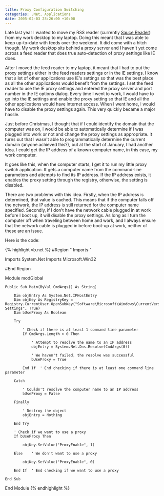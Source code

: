 ```yaml
---
title: Proxy Configuration Switching
categories: .Net, Applications
date: 2005-02-03 23:26:00 +10:00
---
```


Late last year I wanted to move my RSS reader (currently [Sauce Reader][0]) from my work desktop to my laptop. Doing this meant that I was able to keep up-to-date with feeds over the weekend. It did come with a hitch though. My work desktop sits behind a proxy server and I haven't yet come across a feed reader that does true auto-detection of proxy settings like IE does. 

After I moved the feed reader to my laptop, it meant that I had to put the proxy settings either in the feed readers settings or in the IE settings. I know that a lot of other applications use IE's settings so that was the best place as all the other applications would benefit from the settings. I set the feed reader to use the IE proxy settings and entered the proxy server and port number in the IE options dialog. Every time I went to work, I would have to go into the IE settings and enable the proxy setting so that IE and all the other applications would have Internet access. When I went home, I would have to disable the proxy settings again. This very quickly became a major hassle. 

Just before Christmas, I thought that if I could identify the domain that the computer was on, I would be able to automatically determine if I was plugged into work or not and change the proxy settings as appropriate. It turns out that I wasn't able to programmatically determine the current domain (anyone achieved this?), but at the start of January, I had another idea. I could get the IP address of a known computer name, in this case, my work computer.

<!--more-->

It goes like this, when the computer starts, I get it to run my little proxy switch application. It gets a computer name from the command-line parameters and attempts to find its IP address. If the IP address exists, it enables the proxy setting through the registry, otherwise, the setting is disabled. 

There are two problems with this idea. Firstly, when the IP address is determined, that value is cached. This means that if the computer falls off the network, the IP address is still returned for the computer name specified. Secondly, if I don't have the network cable plugged in at work before I boot up, it will disable the proxy settings. As long as I turn the computer off when traveling between home and work, and I always ensure that the network cable is plugged in before boot-up at work, neither of these are an issue.

Here is the code:

{% highlight vb.net %}
#Region " Imports "
     
Imports System.Net
Imports Microsoft.Win32
     
#End Region
     
Module modGlobal
     
    Public Sub Main(ByVal CmdArgs() As String)
     
        Dim objEntry As System.Net.IPHostEntry
        Dim objKey As RegistryKey = Registry.CurrentUser.OpenSubKey("Software\Microsoft\Windows\CurrentVersion\Internet Settings", True)
        Dim bUseProxy As Boolean
     
        Try
     
            ' Check if there is at least 1 command line parameter
            If CmdArgs.Length > 0 Then
     
                ' Attempt to resolve the name to an IP address
                objEntry = System.Net.Dns.Resolve(CmdArgs(0))
     
                ' We haven't failed, the resolve was successful
                bUseProxy = True
     
            End If  ' End checking if there is at least one command line parameter
     
        Catch
     
            ' Couldn't resolve the computer name to an IP address
            bUseProxy = False
     
        Finally
     
            ' Destroy the object
            objEntry = Nothing
     
        End Try
     
        ' Check if we want to use a proxy
        If bUseProxy Then
     
            objKey.SetValue("ProxyEnable", 1)
     
        Else    ' We don't want to use a proxy
     
            objKey.SetValue("ProxyEnable", 0)
     
        End If  ' End checking if we want to use a proxy
     
    End Sub
     
End Module
{% endhighlight %}

[0]: http://www.synop.com/Products/SauceReader/
